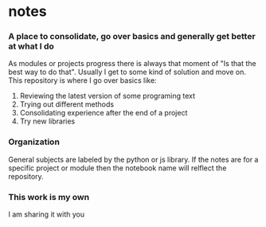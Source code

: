 # notes
### A place to consolidate, go over basics and generally get better at what I do
As modules or projects progress there is always that moment of "Is that the best way to do that". Usually I get to some kind of solution and move on.
This repository is where I go over basics like:
1. Reviewing the latest version of some programing text
2. Trying out different methods
3. Consolidating experience after the end of a project
4. Try new libraries
### Organization
General subjects are labeled by the python or js library. If the notes are for a specific project or module then the notebook name will relflect the repository.
### This work is my own
I am sharing it with you

